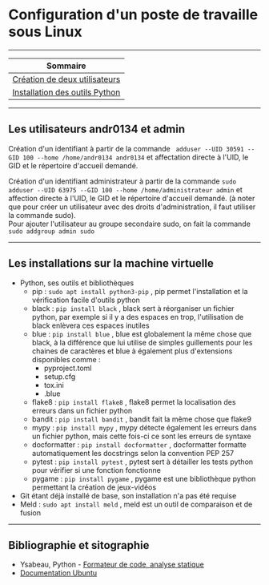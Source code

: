 # **Configuration d'un poste de travaille sous Linux**  
---  
| <center>Sommaire</center> |
| :----- |
| [Création de deux utilisateurs](#les-utilisateurs-andr0134-et-admin) |
| [Installation des outils Python](#les-installations-sur-la-machine-virtuelle) |

---

## **Les utilisateurs andr0134 et admin**  
Création d'un identifiant à partir de la commande ` adduser --UID 30591 --GID 100 --home /home/andr0134 andr0134` et affectation directe à l'UID, le GID et le répertoire d'accueil demandé.  

Création d'un identifiant administrateur à partir de la commande `sudo adduser --UID 63975 --GID 100 --home /home/administrateur admin` et affection directe à l'UID, le GID et le répertoire d'accueil demandé. (à noter que pour créer un utilisateur avec des droits d'administration, il faut utiliser la commande sudo).  
Pour ajouter l'utilisateur au groupe secondaire sudo, on fait la commande `sudo addgroup admin sudo`

---

## **Les installations sur la machine virtuelle**  
* Python, ses outils et bibliothèques
  * pip : `sudo apt install python3-pip` , pip permet l'installation et la vérification facile d'outils python
  * black : `pip install black` , black sert à réorganiser un fichier python, par exemple si il y a des espaces en trop, l'utilisation de black enlèvera ces espaces inutiles
  * blue : `pip install blue` , blue est globalement la même chose que black, à la différence que lui utilise de simples guillements pour les chaines de caractères et blue à également plus d'extensions disponibles comme :
    * pyproject.toml
    * setup.cfg
    * tox.ini
    * .blue
  * flake8 : `pip install flake8` , flake8 permet la localisation des erreurs dans un fichier python
  * bandit : `pip install bandit` , bandit fait la même chose que flake9
  * mypy : `pip install mypy` , mypy détecte également les erreurs dans un fichier python, mais cette fois-ci ce sont les erreurs de syntaxe
  * docformatter : `pip install docformatter` , docformatter formatte automatiquement les docstrings selon la convention  PEP 257
  * pytest : `pip install pytest` , pytest sert à détailler les tests python pour vérifier si une fonction fonctionne
  * pygame : `pip install pygame` , pygame est une bibliothèque python permettant la création de jeux-vidéos
* Git étant déjà installé de base, son installation n'a pas été requise
* Meld : `sudo apt install meld` , meld est un outil de comparaison et de fusion  

---
## **Bibliographie et sitographie**
* Ysabeau, Python - [Formateur de code, analyse statique](https://linuxfr.org/news/python-partie-9-formateur-de-code-analyse-statique)
* [Documentation Ubuntu](https://doc.ubuntu-fr.org/)


